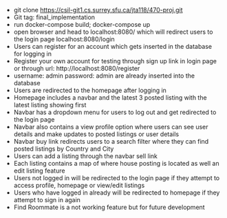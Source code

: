 - git clone https://csil-git1.cs.surrey.sfu.ca/jta118/470-proj.git
- Git tag: final_implementation
- run docker-compose build; docker-compose up
- open browser and head to localhost:8080/ which will redirect users to the login page localhost:8080/login
- Users can register for an account which gets inserted in the database for logging in
- Register your own account for testing through sign up link in login page or through url: http://localhost:8080/register
- username: admin password: admin are already inserted into the database
- Users are redirected to the homepage after logging in
- Homepage includes a navbar and the latest 3 posted listing with the latest listing showing first
- Navbar has a dropdown menu for users to log out and get redirected to the login page
- Navbar also contains a view profile option where users can see user details and make updates to posted listings or user details
- Navbar buy link redirects users to a search filter where they can find posted listings by Country and City
- Users can add a listing through the navbar sell link
- Each listing contains a map of where house posting is located as well an edit listing feature
- Users not logged in will be redirected to the login page if they attempt to access profile, homepage or view/edit listings
- Users who have logged in already will be redirected to homepage if they attempt to sign in again
- Find Roommate is a not working feature but for future development